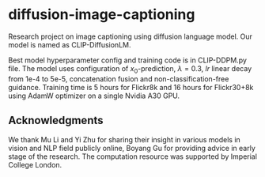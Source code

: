 # diffusion-image-captioning

Research project on image captioning using diffusion language model. Our model is named as CLIP-DiffusionLM.

Best model hyperparameter config and training code is in CLIP-DDPM.py file. The model uses configuration of $x_0$-prediction, $\lambda = 0.3$, $lr$ linear decay from 1e-4 to 5e-5, concatenation fusion and non-classification-free guidance. Training time is 5 hours for Flickr8k and 16 hours for Flickr30+8k using AdamW optimizer on a single Nvidia A30 GPU.

## Acknowledgments
We thank Mu Li and Yi Zhu for sharing their insight in various models in vision and NLP field publicly online, Boyang Gu for providing advice in early stage of the research. The computation resource was supported by Imperial College London. 
